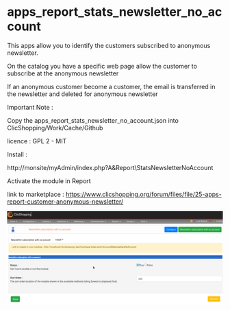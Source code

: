 # apps_report_stats_newsletter_no_account

This apps allow you to identify the customers subscribed to anonymous newsletter.

On the catalog you have a specific web page  allow the customer to subscribe at the anonymous newsletter

If an anonymous customer become a customer, the email is transferred in the newsletter  and deleted for anonymous newsletter

Important Note :

Copy the apps_report_stats_newsletter_no_account.json into ClicShopping/Work/Cache/Github

licence  : GPL 2 - MIT

Install :

http://monsite/myAdmin/index.php?A&Report\StatsNewsletterNoAccount

Activate the module in Report

link to marketplace : https://www.clicshopping.org/forum/files/file/25-apps-report-customer-anonymous-newsletter/

![noaccount](https://github.com/ClicShoppingOfficialModulesV3/apps_report_stats_newsletter_no_account/blob/master/ModuleInfosJson/no_account.png)


